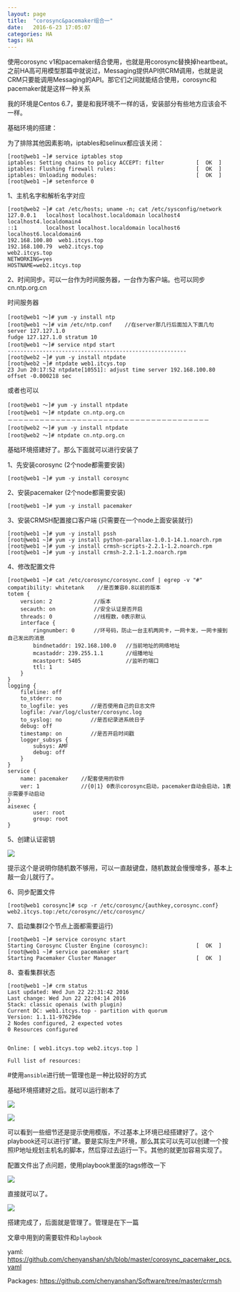 ```yaml
---
layout: page
title:  "corosync&pacemaker组合一"
date:   2016-6-23 17:05:07
categories: HA
tags: HA
---
```

使用corosync v1和pacemaker结合使用，也就是用corosync替换掉heartbeat。之前HA高可用模型那篇中就说过，Messaging提供API供CRM调用，也就是说CRM只要能调用Messaging的API。那它们之间就能结合使用，corosync和pacemaker就是这样一种关系

我的环境是Centos 6.7，要是和我环境不一样的话，安装部分有些地方应该会不一样。

基础环境的搭建：

为了排除其他因素影响，iptables和selinux都应该关闭：

	[root@web1 ~]# service iptables stop
	iptables: Setting chains to policy ACCEPT: filter          [  OK  ]
	iptables: Flushing firewall rules:                         [  OK  ]
	iptables: Unloading modules:                               [  OK  ]
	[root@web1 ~]# setenforce 0

1、主机名字和解析名字对应

	[root@web2 ~]# cat /etc/hosts; uname -n; cat /etc/sysconfig/network
	127.0.0.1   localhost localhost.localdomain localhost4 localhost4.localdomain4
	::1         localhost localhost.localdomain localhost6 localhost6.localdomain6
	192.168.100.80  web1.itcys.top
	192.168.100.79  web2.itcys.top
	web2.itcys.top
	NETWORKING=yes
	HOSTNAME=web2.itcys.top

2、时间同步。可以一台作为时间服务器，一台作为客户端。也可以同步cn.ntp.org.cn


时间服务器

	[root@web1 ～]# yum -y install ntp
	[root@web1 ～]# vim /etc/ntp.conf    //在server那几行后面加入下面几句
	server 127.127.1.0
	fudge 127.127.1.0 stratum 10
	[root@web1 ～]# service ntpd start
	--------------------------------------------------------
	[root@web2 ~]# yum -y install ntpdate
	[root@web2 ~]# ntpdate web1.itcys.top
	23 Jun 20:17:52 ntpdate[10551]: adjust time server 192.168.100.80 offset -0.000218 sec

或者也可以

	[root@web1 ～]# yum -y install ntpdate
	[root@web1 ～]# ntpdate cn.ntp.org.cn
	－－－－－－－－－－－－－－－－－－－－－－－－－－－－－－－－－－－－－－
	[root@web2 ～]# yum -y install ntpdate
	[root@web2 ～]# ntpdate cn.ntp.org.cn


基础环境搭建好了。那么下面就可以进行安装了


1、先安装corosync (2个node都需要安装)

	[root@web1 ~]# yum -y install corosync

2、安装pacemaker (2个node都需要安装)

	[root@web1 ~]# yum -y install pacemaker


3、安装CRMSH配置接口客户端 (只需要在一个node上面安装就行)

	[root@web1 ~]# yum -y install pssh
	[root@web1 ~]# yum -y install python-parallax-1.0.1-14.1.noarch.rpm
	[root@web1 ~]# yum -y install crmsh-scripts-2.2.1-1.2.noarch.rpm
	[root@web1 ~]# yum -y install crmsh-2.2.1-1.2.noarch.rpm          


4、修改配置文件

	[root@web1 ~]# cat /etc/corosync/corosync.conf | egrep -v "#"
	compatibility: whitetank    //是否兼容0.8以前的版本
	totem {
		version: 2             //版本
		secauth: on            //安全认证是否开启
		threads: 0             //线程数，0表示默认
		interface {
			ringnumber: 0      //环号码，防止一台主机两网卡，一网卡发，一网卡接到自己发出的消息
			bindnetaddr: 192.168.100.0   //当前地址的网络地址
			mcastaddr: 239.255.1.1       //组播地址
			mcastport: 5405              //监听的端口
			ttl: 1
		}
	}
	logging {
		fileline: off
		to_stderr: no  
		to_logfile: yes       //是否使用自己的日志文件
		logfile: /var/log/cluster/corosync.log
		to_syslog: no         //是否纪录进系统日子
		debug: off
		timestamp: on         //是否开启时间戳
		logger_subsys {
			subsys: AMF
			debug: off
		}
	}
	service {
		name: pacemaker    //配套使用的软件
		ver: 1             //{0|1} 0表示corosync启动，pacemaker自动会启动，1表示需要手动启动
	}
	aisexec { 
	        user: root
	        group: root
	}


5、创建认证密钥

![](https://hihihiai.com/img/linux/server/corosync+pacemaker/1/DraggedImage.png?raw=true)

提示这个是说明你随机数不够用，可以一直敲键盘，随机数就会慢慢增多，基本上敲一会儿就行了。

6、同步配置文件

	[root@web1 corosync]# scp -r /etc/corosync/{authkey,corosync.conf} web2.itcys.top:/etc/corosync//etc/corosync/

7、启动集群(2个节点上面都需要运行)

	[root@web1 ~]# service corosync start
	Starting Corosync Cluster Engine (corosync):               [  OK  ]
	[root@web1 ~]# service pacemaker start
	Starting Pacemaker Cluster Manager                         [  OK  ]
 
8、查看集群状态

	[root@web1 ~]# crm status
	Last updated: Wed Jun 22 22:31:42 2016
	Last change: Wed Jun 22 22:04:14 2016
	Stack: classic openais (with plugin)
	Current DC: web1.itcys.top - partition with quorum
	Version: 1.1.11-97629de
	2 Nodes configured, 2 expected votes
	0 Resources configured
	
	
	Online: [ web1.itcys.top web2.itcys.top ]
	
	Full list of resources:

#使用`ansible`进行统一管理也是一种比较好的方式

基础环境搭建好之后。就可以运行剧本了

![](https://hihihiai.com/img/linux/server/corosync+pacemaker/1/DraggedImage-1.png?raw=true)

![](https://hihihiai.com/img/linux/server/corosync+pacemaker/1/DraggedImage-2.png?raw=true)

可以看到一些细节还是提示使用模版，不过基本上环境已经搭建好了。这个playbook还可以进行扩建。要是实际生产环境，那么其实可以先可以创建一个按照IP地址规划主机名的脚本，然后穿过去运行一下。其他的就更加容易实现了。

配置文件出了点问题，使用playbook里面的tags修改一下

![](https://hihihiai.com/img/linux/server/corosync+pacemaker/1/DraggedImage-3.png?raw=true)

直接就可以了。

![](https://hihihiai.com/img/linux/server/corosync+pacemaker/1/DraggedImage-4.png?raw=true)

搭建完成了，后面就是管理了。管理是在下一篇

文章中用到的需要软件和`playbook`

yaml:  https://github.com/chenyanshan/sh/blob/master/corosync_pacemaker_pcs.yaml

Packages:  https://github.com/chenyanshan/Software/tree/master/crmsh
